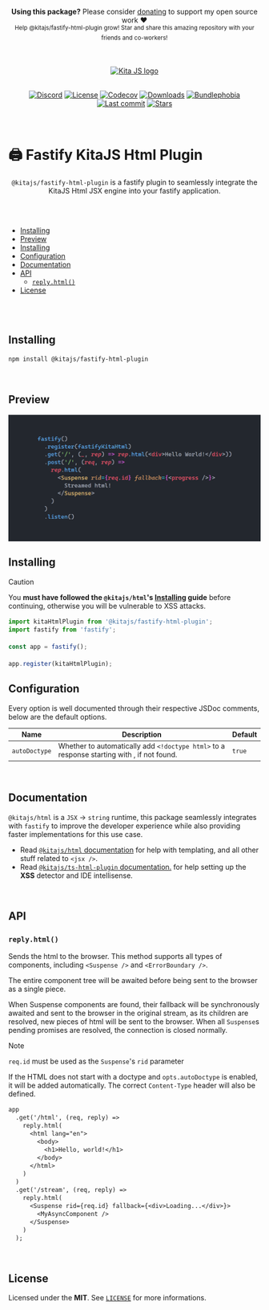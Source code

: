 <p align="center">
   <b>Using this package?</b> Please consider <a href="https://github.com/sponsors/arthurfiorette" target="_blank">donating</a> to support my open source work ❤️
  <br />
  <sup>
   Help @kitajs/fastify-html-plugin grow! Star and share this amazing repository with your friends and co-workers!
  </sup>
</p>

<br />

<p align="center" >
  <a href="https://kita.js.org" target="_blank" rel="noopener noreferrer">
    <img src="https://kita.js.org/logo.png" width="180" alt="Kita JS logo" />
  </a>
</p>

<br />

<div align="center">
  <a href="https://kita.js.org/discord"><img src="https://img.shields.io/discord/1216165027774595112?logo=discord&logoColor=white&color=%237289da" alt="Discord"></a>
  <a title="MIT license" target="_blank" href="https://github.com/kitajs/html/blob/master/LICENSE"><img alt="License" src="https://img.shields.io/github/license/kitajs/html"></a>
  <a title="Codecov" target="_blank" href="https://app.codecov.io/gh/kitajs/html"><img alt="Codecov" src="https://img.shields.io/codecov/c/github/kitajs/html?token=ML0KGCU0VM"></a>
  <a title="NPM Package" target="_blank" href="https://www.npmjs.com/package/@kitajs/fastify-html-plugin"><img alt="Downloads" src="https://img.shields.io/npm/dw/@kitajs/fastify-html-plugin?style=flat"></a>
  <a title="Bundle size" target="_blank" href="https://bundlephobia.com/package/@kitajs/fastify-html-plugin@latest"><img alt="Bundlephobia" src="https://img.shields.io/bundlephobia/minzip/@kitajs/fastify-html-plugin/latest?style=flat"></a>
  <a title="Last Commit" target="_blank" href="https://github.com/kitajs/html/commits/master"><img alt="Last commit" src="https://img.shields.io/github/last-commit/kitajs/html"></a>
  <a href="https://github.com/kitajs/html/stargazers"><img src="https://img.shields.io/github/stars/kitajs/html?logo=github&label=Stars" alt="Stars"></a>
</div>

<br />
<br />

<h1>🖨️ Fastify KitaJS Html Plugin</h1>

<p align="center">
  <code>@kitajs/fastify-html-plugin</code> is a fastify plugin to seamlessly integrate the KitaJS Html JSX engine into your fastify application.
  <br />
  <br />
</p>

<br />

- [Installing](#installing)
- [Preview](#preview)
- [Installing](#installing-1)
- [Configuration](#configuration)
- [Documentation](#documentation)
- [API](#api)
  - [`reply.html()`](#replyhtml)
- [License](#license)

<br />
<br />

## Installing

```sh
npm install @kitajs/fastify-html-plugin
```

<br />

## Preview

<img align="center" src="assets/preview.png" alt="Example of an error thrown by this LSP plugin." />

<br />

## Installing

> [!CAUTION]  
> You **must have followed the `@kitajs/html`'s
> [Installing](https://github.com/kitajs/html/tree/master/packages/html#installing)
> guide** before continuing, otherwise you will be vulnerable to XSS attacks.

```ts
import kitaHtmlPlugin from '@kitajs/fastify-html-plugin';
import fastify from 'fastify';

const app = fastify();

app.register(kitaHtmlPlugin);
```

## Configuration

Every option is well documented through their respective JSDoc comments, below are the
default options.

| Name          | Description                                                                                      | Default |
| ------------- | ------------------------------------------------------------------------------------------------ | ------- |
| `autoDoctype` | Whether to automatically add `<!doctype html>` to a response starting with <html>, if not found. | `true`  |

<br />

## Documentation

`@kitajs/html` is a `JSX` -> `string` runtime, this package seamlessly integrates with
`fastify` to improve the developer experience while also providing faster implementations
for this use case.

- Read [`@kitajs/html` documentation](https://github.com/kitajs/html) for help with
  templating, and all other stuff related to `<jsx />`.
- Read
  [`@kitajs/ts-html-plugin` documentation.](https://github.com/kitajs/html/tree/master/packages/ts-html-plugin)
  for help setting up the **XSS** detector and IDE intellisense.

<br />

## API

### `reply.html()`

Sends the html to the browser. This method supports all types of components, including
`<Suspense />` and `<ErrorBoundary />`.

The entire component tree will be awaited before being sent to the browser as a single
piece.

When Suspense components are found, their fallback will be synchronously awaited and sent
to the browser in the original stream, as its children are resolved, new pieces of html
will be sent to the browser. When all `Suspense`s pending promises are resolved, the
connection is closed normally.

> [!NOTE]  
> `req.id` must be used as the `Suspense`'s `rid` parameter

If the HTML does not start with a doctype and `opts.autoDoctype` is enabled, it will be
added automatically. The correct `Content-Type` header will also be defined.

```tsx
app
  .get('/html', (req, reply) =>
    reply.html(
      <html lang="en">
        <body>
          <h1>Hello, world!</h1>
        </body>
      </html>
    )
  )
  .get('/stream', (req, reply) =>
    reply.html(
      <Suspense rid={req.id} fallback={<div>Loading...</div>}>
        <MyAsyncComponent />
      </Suspense>
    )
  );
```

<br />

## License

Licensed under the **MIT**. See [`LICENSE`](LICENSE) for more informations.

<br />
